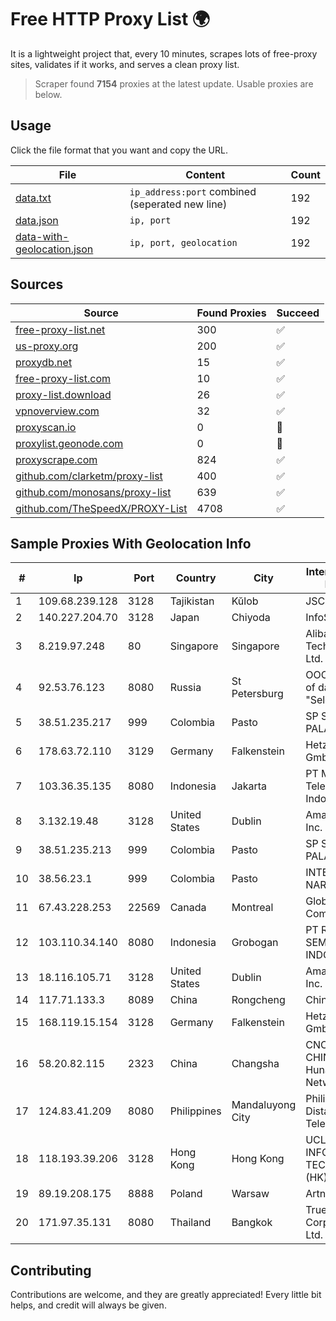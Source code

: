 
# Free HTTP Proxy List 🌍

It is a lightweight project that, every 10 minutes, scrapes lots of free-proxy sites, validates if it works, and serves a clean proxy list.


> Scraper found **7154** proxies at the latest update. Usable proxies are below.

## Usage

Click the file format that you want and copy the URL.


|File|Content|Count|
|----|-------|-----|
|[data.txt](https://raw.githubusercontent.com/themiralay/Proxy-List-World/master/data.txt)|`ip_address:port` combined (seperated new line)|192|
|[data.json](https://raw.githubusercontent.com/themiralay/Proxy-List-World/master/data.json)|`ip, port`|192|
|[data-with-geolocation.json](https://raw.githubusercontent.com/themiralay/Proxy-List-World/master/data-with-geolocation.json)|`ip, port, geolocation`|192|

## Sources

|Source|Found Proxies|Succeed|
|------|-------------|-------|
|[free-proxy-list.net](https://free-proxy-list.net)|300|✅|
|[us-proxy.org](https://www.us-proxy.org)|200|✅|
|[proxydb.net](http://proxydb.net)|15|✅|
|[free-proxy-list.com](https://free-proxy-list.com/?page=&port=&type%5B%5D=http&type%5B%5D=https&up_time=0&search=Search)|10|✅|
|[proxy-list.download](https://www.proxy-list.download/HTTP)|26|✅|
|[vpnoverview.com](https://vpnoverview.com/privacy/anonymous-browsing/free-proxy-servers)|32|✅|
|[proxyscan.io](https://www.proxyscan.io)|0|🚫|
|[proxylist.geonode.com](https://proxylist.geonode.com/api/proxy-list?limit=300&page=1&sort_by=lastChecked&sort_type=desc&protocols=http,https)|0|🚫|
|[proxyscrape.com](https://api.proxyscrape.com/v2/?request=displayproxies&protocol=http&timeout=10000&country=all&ssl=all&anonymity=all)|824|✅|
|[github.com/clarketm/proxy-list](https://raw.githubusercontent.com/clarketm/proxy-list/master/proxy-list-raw.txt)|400|✅|
|[github.com/monosans/proxy-list](https://raw.githubusercontent.com/monosans/proxy-list/main/proxies/http.txt)|639|✅|
|[github.com/TheSpeedX/PROXY-List](https://raw.githubusercontent.com/TheSpeedX/PROXY-List/master/http.txt)|4708|✅|


## Sample Proxies With Geolocation Info

|#|Ip|Port|Country|City|Internet Service Provider|
|-|--|----|-------|----|-------------------------|
|1|109.68.239.128|3128|Tajikistan|Kŭlob|JSC TT Mobile|
|2|140.227.204.70|3128|Japan|Chiyoda|InfoSphere|
|3|8.219.97.248|80|Singapore|Singapore|Alibaba (US) Technology Co., Ltd.|
|4|92.53.76.123|8080|Russia|St Petersburg|OOO "Network of data-centers "Selectel"|
|5|38.51.235.217|999|Colombia|Pasto|SP SISTEMAS PALACIOS LTDA|
|6|178.63.72.110|3129|Germany|Falkenstein|Hetzner Online GmbH|
|7|103.36.35.135|8080|Indonesia|Jakarta|PT Mora Telematika Indonesia|
|8|3.132.19.48|3128|United States|Dublin|Amazon.com, Inc.|
|9|38.51.235.213|999|Colombia|Pasto|SP SISTEMAS PALACIOS LTDA|
|10|38.56.23.1|999|Colombia|Pasto|INTERCOMM DE NARIÑO SAS|
|11|67.43.228.253|22569|Canada|Montreal|GloboTech Communications|
|12|103.110.34.140|8080|Indonesia|Grobogan|PT RECONET SEMESTA INDONESIA|
|13|18.116.105.71|3128|United States|Dublin|Amazon.com, Inc.|
|14|117.71.133.3|8089|China|Rongcheng|Chinanet|
|15|168.119.15.154|3128|Germany|Falkenstein|Hetzner Online GmbH|
|16|58.20.82.115|2323|China|Changsha|CNC Group CHINA169 Hunan Province Network|
|17|124.83.41.209|8080|Philippines|Mandaluyong City|Philippine Long Distance Telephone Co.|
|18|118.193.39.206|3128|Hong Kong|Hong Kong|UCLOUD INFORMATION TECHNOLOGY (HK) LIMITED|
|19|89.19.208.175|8888|Poland|Warsaw|Artnet Sp. z o.o.|
|20|171.97.35.131|8080|Thailand|Bangkok|True Internet Corporation CO. Ltd.|



## Contributing

Contributions are welcome, and they are greatly appreciated! Every
little bit helps, and credit will always be given.


